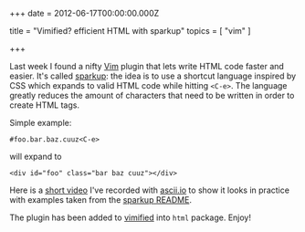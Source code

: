 
+++
date = 2012-06-17T00:00:00.000Z


title = "Vimified? efficient HTML with sparkup"
topics = [ "vim" ]

+++

Last week I found a nifty [Vim](http://www.vim.org) plugin that lets write HTML code
faster and easier. It's called [sparkup](https://github.com/rstacruz/sparkup): the idea is
to use a shortcut language inspired by CSS which expands to valid HTML code while hitting `<C-e>`.
The language greatly reduces the amount of characters that need to be written in
order to create HTML tags.

Simple example:

```
#foo.bar.baz.cuuz<C-e>
```

will expand to

```
<div id="foo" class="bar baz cuuz"></div>
```

Here is a [short video](http://ascii.io/a/589) I've recorded with
[ascii.io](http://ascii.io) to show it looks in practice with examples taken
from the [sparkup README](https://github.com/rstacruz/sparkup/blob/master/README.md).

The plugin has been added to [vimified](https://github.com/zaiste/vimified) into
`html` package. Enjoy!

